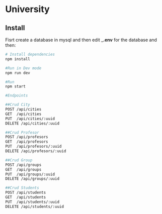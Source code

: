 # University

## Install


Fisrt create a database in mysql and then edit ___.env__ for the database and then: 

```bash
# Install dependencies
npm install

#Run in Dev mode
npm run dev

#Run
npm start

#Endpoints

##Crud City
POST /api/cities
GET  /api/cities
PUT  /api/cities/:uuid
DELETE /api/cities/:uuid

##Crud Profesor
POST /api/profesors
GET  /api/profesors
PUT  /api/profesors/:uuid
DELETE /api/profesors/:uuid

##Crud Group
POST /api/groups
GET  /api/groups
PUT  /api/groups/:uuid
DELETE /api/groups/:uuid

##Crud Students
POST /api/students
GET  /api/students
PUT  /api/students/:uuid
DELETE /api/students/:uuid

